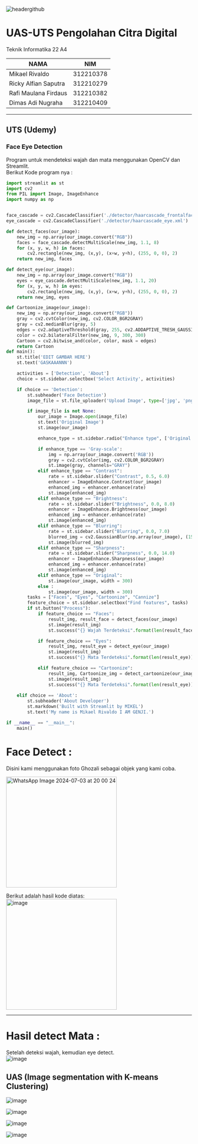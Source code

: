 ![headergithub](https://github.com/ricky1211/PCD-uts_uas-/assets/115614668/c835f740-78c3-4b65-ae69-073004d52c60)  
# UAS-UTS Pengolahan Citra Digital
Teknik Informatika 22 A4

|               NAMA              |    NIM    |
| ------------------------------- | --------- |
| Mikael Rivaldo                  | 312210378 |
| Ricky Alfian Saputra            | 312210279 |
| Rafi Maulana Firdaus            | 312210382 |
| Dimas Adi Nugraha               | 312210409 |

------------------------------------------------

## UTS (Udemy)
### Face Eye Detection
Program untuk mendeteksi wajah dan mata menggunakan OpenCV dan Streamlit.  
Berikut Kode program nya :

``` py
import streamlit as st
import cv2
from PIL import Image, ImageEnhance
import numpy as np


face_cascade = cv2.CascadeClassifier('./detector/haarcascade_frontalface_default.xml')
eye_cascade = cv2.CascadeClassifier('./detector/haarcascade_eye.xml')

def detect_faces(our_image):
    new_img = np.array(our_image.convert("RGB"))
    faces = face_cascade.detectMultiScale(new_img, 1.1, 8)
    for (x, y, w, h) in faces:
        cv2.rectangle(new_img, (x,y), (x+w, y+h), (255, 0, 0), 2)
    return new_img, faces

def detect_eye(our_image):
    new_img = np.array(our_image.convert("RGB"))
    eyes = eye_cascade.detectMultiScale(new_img, 1.1, 20)
    for (x, y, w, h) in eyes:
        cv2.rectangle(new_img, (x,y), (x+w, y+h), (255, 0, 0), 2)
    return new_img, eyes

def Cartoonize_image(our_image):
    new_img = np.array(our_image.convert("RGB"))
    gray = cv2.cvtColor(new_img, cv2.COLOR_BGR2GRAY)
    gray = cv2.medianBlur(gray, 5)
    edges = cv2.adaptiveThreshold(gray, 255, cv2.ADDAPTIVE_TRESH_GAUSSIAN_C, cv2.THRESH_BINARY, 9, 9)
    color = cv2.bilateralFilter(new_img, 9, 300, 300)
    Cartoon = cv2.bitwise_and(color, color, mask = edges)
    return Cartoon
def main():
    st.title('EDIT GAMBAR HERE')
    st.text('GASKAAANNN')

    activities = ['Detection', 'About']
    choice = st.sidebar.selectbox('Select Activity', activities)

    if choice == 'Detection':
        st.subheader('Face Detection')
        image_file = st.file_uploader('Upload Image', type=['jpg', 'png', 'jpeg'])

        if image_file is not None:
            our_image = Image.open(image_file)
            st.text('Original Image')
            st.image(our_image)

            enhance_type = st.sidebar.radio("Enhance type", ['Original', 'Gray-scale', 'Contrast', 'Brightness', 'Blurring', 'Sharpness'])

            if enhance_type == 'Gray-scale':
                img = np.array(our_image.convert('RGB'))
                gray = cv2.cvtColor(img, cv2.COLOR_BGR2GRAY)
                st.image(gray, channels="GRAY")
            elif enhance_type == "Contrast":
                rate = st.sidebar.slider("Contrast", 0.5, 6.0)
                enhancer = ImageEnhance.Contrast(our_image)
                enhanced_img = enhancer.enhance(rate)
                st.image(enhanced_img)
            elif enhance_type == "Brightness":
                rate = st.sidebar.slider("Brightness", 0.0, 8.0)
                enhancer = ImageEnhance.Brightness(our_image)
                enhanced_img = enhancer.enhance(rate)
                st.image(enhanced_img)
            elif enhance_type == "Blurring":
                rate = st.sidebar.slider("Blurring", 0.0, 7.0)
                blurred_img = cv2.GaussianBlur(np.array(our_image), (15, 15), rate)
                st.image(blurred_img)
            elif enhance_type == "Sharpness":
                rate = st.sidebar.slider("Sharpness", 0.0, 14.0)
                enhancer = ImageEnhance.Sharpness(our_image)
                enhanced_img = enhancer.enhance(rate)
                st.image(enhanced_img)
            elif enhance_type == "Original":
                st.image(our_image, width = 300)
            else :
                st.image(our_image, width = 300)
        tasks = ["Faces", "Eyes", "Cartoonize", "Cannize"]
        feature_choice = st.sidebar.selectbox("Find features", tasks)
        if st.button("Process"):
            if feature_choice == "Faces":
                result_img, result_face = detect_faces(our_image)
                st.image(result_img)
                st.success("{} Wajah Terdeteksi".format(len(result_face)))

            if feature_choice == "Eyes":
                result_img, result_eye = detect_eye(our_image)
                st.image(result_img)
                st.success("{} Mata Terdeteksi".format(len(result_eye)))

            elif feature_choice == "Cartoonize":
                result_img, Cartoonize_img = detect_cartoonize(our_image)
                st.image(result_img)
                st.success("{} Mata Terdeteksi".format(len(result_eye)))
                
    elif choice == 'About':
        st.subheader('About Developer')
        st.markdown('Built with Streamlit by MIKEL')
        st.text('My name is Mikael Rivaldo I AM GENJI.')

if __name__ == "__main__":
    main()
```
# Face Detect :  
Disini kami menggunakan foto Ghozali sebagai objek yang kami coba.

<img src="https://github.com/MikaelRivaldo/PCD-Streamlit/assets/115770247/d91d2449-c895-4101-a8fa-fc5712eae378" alt="WhatsApp Image 2024-07-03 at 20 00 24" width="300">
  
Berikut adalah hasil kode diatas:  
<img src="https://github.com/ricky1211/PCD-uts_uas-/assets/115770247/57db3967-cc45-4fe0-815c-46d6b4e5b381" alt="image" width="300">

-----------------------------  
# Hasil detect Mata :  
Setelah deteksi wajah, kemudian eye detect.  
![image](https://github.com/ricky1211/PCD-uts_uas-/assets/115770247/33f00fa4-caa3-485a-9082-2ff583b6e5a1)









## UAS (Image segmentation with K-means Clustering)

![image](https://github.com/ricky1211/PCD-uts_uas-/assets/115770247/303286c1-3992-4b14-a655-eb5f8e2b3dbf)

![image](https://github.com/ricky1211/PCD-uts_uas-/assets/115770247/abe5666b-9b74-4b87-9cfe-e07ab12f6ded)

![image](https://github.com/ricky1211/PCD-uts_uas-/assets/115770247/b99e6c15-f6ed-4c79-b533-98475764d239)

![image](https://github.com/ricky1211/PCD-uts_uas-/assets/115770247/5395de5c-ebe0-4a76-9d10-df1afb3f3995)






